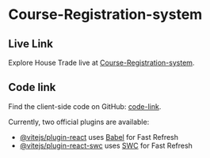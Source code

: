 # Course-Registration-system

## Live Link
Explore House Trade live at [Course-Registration-system](https://6505089e90e9f34d0ec200f8--thunderous-cactus-376aaf.netlify.app/).

##  Code link
Find the client-side code on GitHub: [code-link](https://github.com/rafikulislam775/Course-Registration-system).

Currently, two official plugins are available:

- [@vitejs/plugin-react](https://github.com/vitejs/vite-plugin-react/blob/main/packages/plugin-react/README.md) uses [Babel](https://babeljs.io/) for Fast Refresh
- [@vitejs/plugin-react-swc](https://github.com/vitejs/vite-plugin-react-swc) uses [SWC](https://swc.rs/) for Fast Refresh
